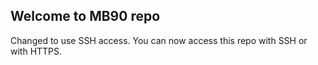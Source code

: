 Welcome to MB90 repo
-------------------------------
Changed to use SSH access.
You can now access this repo with SSH or with HTTPS.